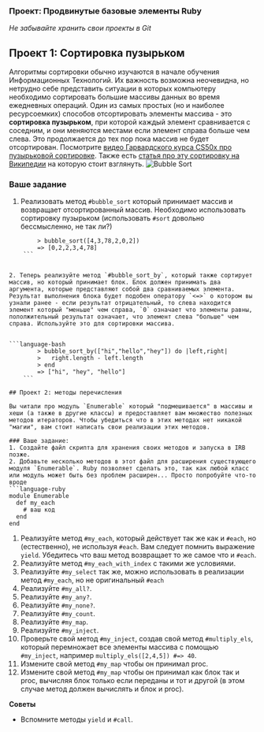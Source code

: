 ### Проект: Продвинутые базовые элементы Ruby
<!-- *Estimated Time: 4-8 hrs* -->

*Не забывайте хранить свои проекты в Git*

## Проект 1: Сортировка пузырьком

Алгоритмы сортировки обычно изучаются в начале обучения Информационных Технологий. Их важность возможна неочевидна, но нетрудно себе представить ситуации в которых компьютеру необходимо сортировать большие массивы данных во время ежедневных операций.
Один из самых простых (но и наиболее ресурсоемких) способов отсортировать элементы массива - это **сортировка пузырьком**, при которой каждый элемент сравнивается с соседним, и они меняются местами если элемент справа больше чем слева. Это продолжается до тех пор пока массив не будет отсортирован.
Посмотрите [видео Гарвардского курса CS50x про пузырьковой сортировке](http://cs50.tv/2012/fall/shorts/bubble_sort/bubble_sort-720p.mp4).
Также есть [статья про эту сортировку на Википедии](https://ru.wikipedia.org/wiki/Сортировка_пузырьком) на которую стоит взглянуть.
![Bubble Sort](http://upload.wikimedia.org/wikipedia/commons/c/c8/Bubble-sort-example-300px.gif)

### Ваше задание

1. Реализовать метод `#bubble_sort` который принимает массив и возвращает отсортированный массив. Необходимо использовать сортировку пузырьком (использовать `#sort` довольно бессмысленно, не так ли?)

```language-bash
        > bubble_sort([4,3,78,2,0,2])
        => [0,2,2,3,4,78]
    ```


2. Теперь реализуйте метод `#bubble_sort_by`, который также сортирует массив, но который принимает блок. Блок должен принимать два аргумента, которые представляют собой два сравниваемых элемента. Результат выполнения блока будет подобен оператору `<=>` о котором вы узнали ранее - если результат отрицательный, то слева находится элемент который "меньше" чем справа, `0` означает что элементы равны, пололжительный результат означает, что элемент слева "больше" чем справа. Используйте это для сортировки массива.


```language-bash
        > bubble_sort_by(["hi","hello","hey"]) do |left,right|
        >   right.length - left.length
        > end
        => ["hi", "hey", "hello"]
    ```
    
## Проект 2: методы перечисления

Вы читали про модуль `Enumerable` который "подмешивается" в массивы и хеши (а также в другие классы) и предоставляет вам множество полезных методов итераторов. Чтобы убедиться что в этих методах нет никакой "магии", вам стоит написать свои реализации этих методов.

### Ваше задание:
1. Создайте файл скрипта для хранения своих методов и запуска в IRB позже.
2. Добавьте несколько методов в этот файл для расширения существующего модуля `Enumerable`. Ruby позволяет сделать это, так как любой класс или модуль может быть без проблем расширен... Просто попробуйте что-то вроде
```language-ruby
module Enumerable
  def my_each
    # ваш код
  end
end
```

1. Реализуйте метод `#my_each`, который действует так же как и `#each`, но (естественно), не используя `#each`. Вам следует помнить выражение `yield`. Убедитесь что ваш метод возвращает то же самое что и `#each`.
2. Реализуйте метод `#my_each_with_index` с такими же условиями.
3. Реализуйте `#my_select` так же, можно использовать в реализации метод `#my_each`, но не оригинальный `#each`
4. Реализуйте `#my_all?`.
5. Реализуйте `#my_any?`.
6. Реализуйте `#my_none?`.
7. Реализуйте `#my_count`.
8. Реализуйте `#my_map`.
9. Реализуйте `#my_inject`.
10. Проверьте свой метод `#my_inject`, создав свой метод `#multiply_els`, который перемножает все элементы массива с помощью `#my_inject`, например `multiply_els([2,4,5]) #=> 40`.
11. Измените свой метод `#my_map` чтобы он принимал proc.
12. Измените свой метод `#my_map` чтобы он принимал как блок так и proc, вычисляя блок только если переданы и тот и другой (в этом случае метод должен вычислять и блок и proc). 

**Советы**

* Вспомните методы `yield` и `#call`.
